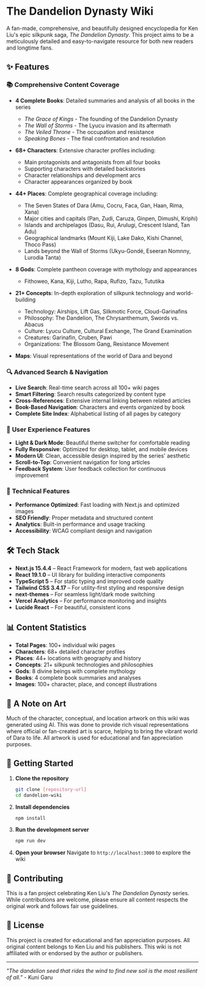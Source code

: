 # The Dandelion Dynasty Wiki

A fan-made, comprehensive, and beautifully designed encyclopedia for Ken Liu's epic silkpunk saga, *The Dandelion Dynasty*. This project aims to be a meticulously detailed and easy-to-navigate resource for both new readers and longtime fans.

## ✨ Features

### 📚 **Comprehensive Content Coverage**
- **4 Complete Books**: Detailed summaries and analysis of all books in the series
  - *The Grace of Kings* - The founding of the Dandelion Dynasty
  - *The Wall of Storms* - The Lyucu invasion and its aftermath
  - *The Veiled Throne* - The occupation and resistance
  - *Speaking Bones* - The final confrontation and resolution

- **68+ Characters**: Extensive character profiles including:
  - Main protagonists and antagonists from all four books
  - Supporting characters with detailed backstories
  - Character relationships and development arcs
  - Character appearances organized by book

- **44+ Places**: Complete geographical coverage including:
  - The Seven States of Dara (Amu, Cocru, Faca, Gan, Haan, Rima, Xana)
  - Major cities and capitals (Pan, Zudi, Caruza, Ginpen, Dimushi, Kriphi)
  - Islands and archipelagos (Dasu, Rui, Arulugi, Crescent Island, Tan Adu)
  - Geographical landmarks (Mount Kiji, Lake Dako, Kishi Channel, Thoco Pass)
  - Lands beyond the Wall of Storms (Ukyu-Gondé, Eseeran Nomnny, Lurodia Tanta)

- **8 Gods**: Complete pantheon coverage with mythology and appearances
  - Fithoweo, Kana, Kiji, Lutho, Rapa, Rufizo, Tazu, Tututika

- **21+ Concepts**: In-depth exploration of silkpunk technology and world-building
  - Technology: Airships, Lift Gas, Silkmotic Force, Cloud-Garinafins
  - Philosophy: The Dandelion, The Chrysanthemum, Swords vs. Abacus
  - Culture: Lyucu Culture, Cultural Exchange, The Grand Examination
  - Creatures: Garinafin, Cruben, Pawi
  - Organizations: The Blossom Gang, Resistance Movement

- **Maps**: Visual representations of the world of Dara and beyond

### 🔍 **Advanced Search & Navigation**
- **Live Search**: Real-time search across all 100+ wiki pages
- **Smart Filtering**: Search results categorized by content type
- **Cross-References**: Extensive internal linking between related articles
- **Book-Based Navigation**: Characters and events organized by book
- **Complete Site Index**: Alphabetical listing of all pages by category

### 🎨 **User Experience Features**
- **Light & Dark Mode**: Beautiful theme switcher for comfortable reading
- **Fully Responsive**: Optimized for desktop, tablet, and mobile devices
- **Modern UI**: Clean, accessible design inspired by the series' aesthetic
- **Scroll-to-Top**: Convenient navigation for long articles
- **Feedback System**: User feedback collection for continuous improvement

### 📱 **Technical Features**
- **Performance Optimized**: Fast loading with Next.js and optimized images
- **SEO Friendly**: Proper metadata and structured content
- **Analytics**: Built-in performance and usage tracking
- **Accessibility**: WCAG compliant design and navigation

## 🛠️ Tech Stack

- **Next.js 15.4.4** – React Framework for modern, fast web applications
- **React 19.1.0** – UI library for building interactive components
- **TypeScript 5** – For static typing and improved code quality
- **Tailwind CSS 3.4.17** – For utility-first styling and responsive design
- **next-themes** – For seamless light/dark mode switching
- **Vercel Analytics** – For performance monitoring and insights
- **Lucide React** – For beautiful, consistent icons

## 📊 Content Statistics

- **Total Pages**: 100+ individual wiki pages
- **Characters**: 68+ detailed character profiles
- **Places**: 44+ locations with geography and history
- **Concepts**: 21+ silkpunk technologies and philosophies
- **Gods**: 8 divine beings with complete mythology
- **Books**: 4 complete book summaries and analyses
- **Images**: 100+ character, place, and concept illustrations

## 🎨 A Note on Art

Much of the character, conceptual, and location artwork on this wiki was generated using AI. This was done to provide rich visual representations where official or fan-created art is scarce, helping to bring the vibrant world of Dara to life. All artwork is used for educational and fan appreciation purposes.

## 🚀 Getting Started

1. **Clone the repository**
   ```bash
   git clone [repository-url]
   cd dandelion-wiki
   ```

2. **Install dependencies**
   ```bash
   npm install
   ```

3. **Run the development server**
   ```bash
   npm run dev
   ```

4. **Open your browser**
   Navigate to `http://localhost:3000` to explore the wiki

## 📝 Contributing

This is a fan project celebrating Ken Liu's *The Dandelion Dynasty* series. While contributions are welcome, please ensure all content respects the original work and follows fair use guidelines.

## 📄 License

This project is created for educational and fan appreciation purposes. All original content belongs to Ken Liu and his publishers. This wiki is not affiliated with or endorsed by the author or publishers.

---

*"The dandelion seed that rides the wind to find new soil is the most resilient of all."* - Kuni Garu